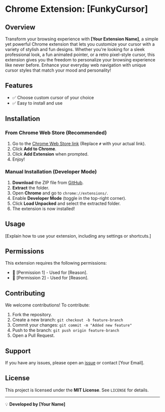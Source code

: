 # Chrome Extension: [FunkyCursor]

## Overview
Transform your browsing experience with **[Your Extension Name]**, a simple yet powerful Chrome extension that lets you customize your cursor with a variety of stylish and fun designs. Whether you're looking for a sleek professional look, a fun animated pointer, or a retro pixel-style cursor, this extension gives you the freedom to personalize your browsing experience like never before. Enhance your everyday web navigation with unique cursor styles that match your mood and personality!

## Features
- ✅ Choose custom cursor of your choice
- ✅ Easy to install and use

## Installation
### From Chrome Web Store (Recommended)
1. Go to the [Chrome Web Store link](#) (Replace `#` with your actual link).
2. Click **Add to Chrome**.
3. Click **Add Extension** when prompted.
4. Enjoy!

### Manual Installation (Developer Mode)
1. **Download** the ZIP file from [GitHub](#).
2. **Extract** the folder.
3. Open **Chrome** and go to `chrome://extensions/`.
4. Enable **Developer Mode** (toggle in the top-right corner).
5. Click **Load Unpacked** and select the extracted folder.
6. The extension is now installed!

## Usage
[Explain how to use your extension, including any settings or shortcuts.]

## Permissions
This extension requires the following permissions:
- 🔹 [Permission 1] - Used for [Reason].
- 🔹 [Permission 2] - Used for [Reason].

## Contributing
We welcome contributions! To contribute:
1. Fork the repository.
2. Create a new branch: `git checkout -b feature-branch`
3. Commit your changes: `git commit -m "Added new feature"`
4. Push to the branch: `git push origin feature-branch`
5. Open a Pull Request.

## Support
If you have any issues, please open an [issue](#) or contact [Your Email].

## License
This project is licensed under the **MIT License**. See `LICENSE` for details.

---
💡 **Developed by [Your Name]**
